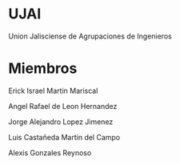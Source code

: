 # UJAI
Union Jalisciense de Agrupaciones de Ingenieros


# Miembros
Erick Israel Martin Mariscal

Angel Rafael de Leon Hernandez

Jorge Alejandro Lopez Jimenez

Luis Castañeda Martin del Campo

Alexis Gonzales Reynoso
